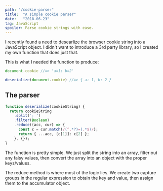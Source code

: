 ```yaml
---
path: "/cookie-parser"
title:  "A simple cookie parser"
date:   "2018-06-23"
tag: JavaScript
spoiler: Parse cookie strings with ease.
---
```


I recently found a need to desearlize the browser cookie string into a JavaScript object. I didn't want to introduce a 3rd party library, so I created my own function that does just that.

This is what I needed the function to produce:

```js
document.cookie //=> 'a=1; b=2'

deserialize(document.cookie) //=> { a: 1, b: 2 }
```

## The parser

```js
function deserialize(cookieString) {
  return cookieString
    .split('; ')
    .filter(Boolean)
    .reduce((acc, cur) => {
      const c = cur.match(/(^.*?)=(.*$)/);
      return { ...acc, [c[1]]: c[2] };
    }, {});
}
```

The function is pretty simple. We just split the string into an array, filter out any falsy values, then convert the array into an object with the proper keys/values.

The reduce method is where most of the logic lies. We create two capture groups in the regular expression to obtain the key and value, then assign them to the accumulator object.